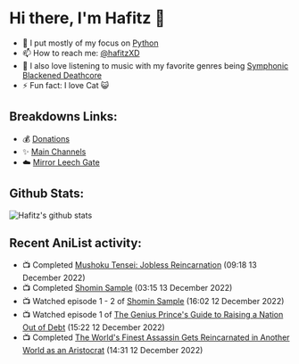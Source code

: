 # Hi there, I'm Hafitz 👋
- 🐍 I put mostly of my focus on [Python](https://python.org)
- 📫 How to reach me: [@hafitzXD](https://t.me/hafitzXD)
- 🎵 I also love listening to music with my favorite genres being [Symphonic Blackened Deathcore](https://youtu.be/qyYmS_iBcy4)
- ⚡ Fun fact: I love Cat 😺

## Breakdowns Links:
- 💰 [Donations](https://t.me/TheBreakdowns/2)
- ✨ [Main Channels](https://t.me/TheBreakdowns)
- ☁️ [Mirror Leech Gate](https://t.me/BreakdownsGate)

## Github Stats:
![Hafitz's github stats](https://github-readme-stats.vercel.app/api?username=breakdowns&show_icons=true&count_private=true&bg_color=00000000&text_color=777)

## Recent AniList activity:
<!-- ANILIST_ACTIVITY:start -->

-   📺 Completed [Mushoku Tensei: Jobless Reincarnation](https://anilist.co/anime/108465) (09:18 13 December 2022)
-   📺 Completed [Shomin Sample](https://anilist.co/anime/20771) (03:15 13 December 2022)
-   📺 Watched episode 1 - 2 of [Shomin Sample](https://anilist.co/anime/20771) (16:02 12 December 2022)
-   📺 Watched episode 1 of [The Genius Prince's Guide to Raising a Nation Out of Debt](https://anilist.co/anime/129190) (15:22 12 December 2022)
-   📺 Completed [The World's Finest Assassin Gets Reincarnated in Another World as an Aristocrat](https://anilist.co/anime/129898) (14:31 12 December 2022)

<!-- ANILIST_ACTIVITY:end -->
